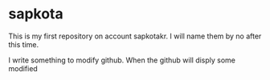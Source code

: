 # sapkota

This is my first repository on account sapkotakr.
I will name them by no after this time.


I write something to modify github.
When the github will disply some modified 
